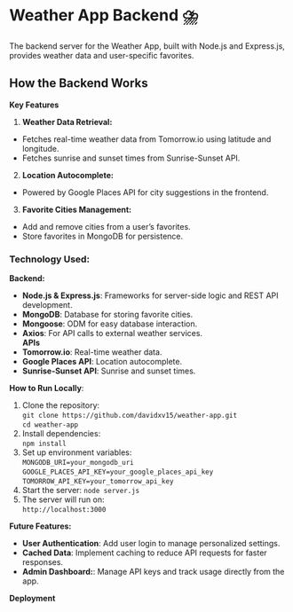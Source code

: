 # Weather App Backend ⛈️  

The backend server for the Weather App, built with Node.js and Express.js, provides weather data and user-specific favorites.

## How the Backend Works

**Key Features**

1. **Weather Data Retrieval:**  
- Fetches real-time weather data from Tomorrow.io using latitude and longitude.
- Fetches sunrise and sunset times from Sunrise-Sunset API.  
2. **Location Autocomplete:**
- Powered by Google Places API for city suggestions in the frontend.  
3. **Favorite Cities Management:**  
- Add and remove cities from a user’s favorites.
- Store favorites in MongoDB for persistence.

### Technology Used:  
**Backend:**  
* **Node.js & Express.js**: Frameworks for server-side logic and REST API development.  
* **MongoDB**: Database for storing favorite cities.  
* **Mongoose**: ODM for easy database interaction. 
* **Axios**: For API calls to external weather services.  
**APIs**  
* **Tomorrow.io**: Real-time weather data.  
* **Google Places API**:  Location autocomplete.  
* **Sunrise-Sunset API**: Sunrise and sunset times.  

**How to Run Locally**:
1. Clone the repository:  
`git clone https://github.com/davidxv15/weather-app.git`  
`cd weather-app`  
2. Install dependencies:  
`npm install`  
3. Set up environment variables:  
`MONGODB_URI=your_mongodb_uri`  
`GOOGLE_PLACES_API_KEY=your_google_places_api_key`  
`TOMORROW_API_KEY=your_tomorrow_api_key`  
4. Start the server:
`node server.js`  
5. The server will run on:  
`http://localhost:3000`  

**Future Features:** 
* **User Authentication**: Add user login to manage personalized settings.  
* **Cached Data**: Implement caching to reduce API requests for faster responses.  
* **Admin Dashboard:**: Manage API keys and track usage directly from the app.  

**Deployment**
